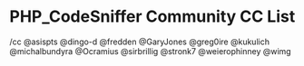 # PHP_CodeSniffer Community CC List

<!--
This list will be used on select tickets to ping the wider PHP_CodeSniffer community for input.

If you want to be on this list, feel free to submit a PR to add yourself.
If you want to be removed from the list, dito, submit a PR to remove yourself, and it will be merged without questions.

PRs adding/removing other people to/from the list will only be merged if the people being added/removed leave a comment on the PR consenting to it.

When updating the list, please list GitHub handles in alphabetical order.

For more context, see https://github.com/PHPCSStandards/PHP_CodeSniffer/issues/227
-->

/cc @asispts @dingo-d @fredden @GaryJones @greg0ire @kukulich @michalbundyra @Ocramius @sirbrillig @stronk7 @weierophinney @wimg
